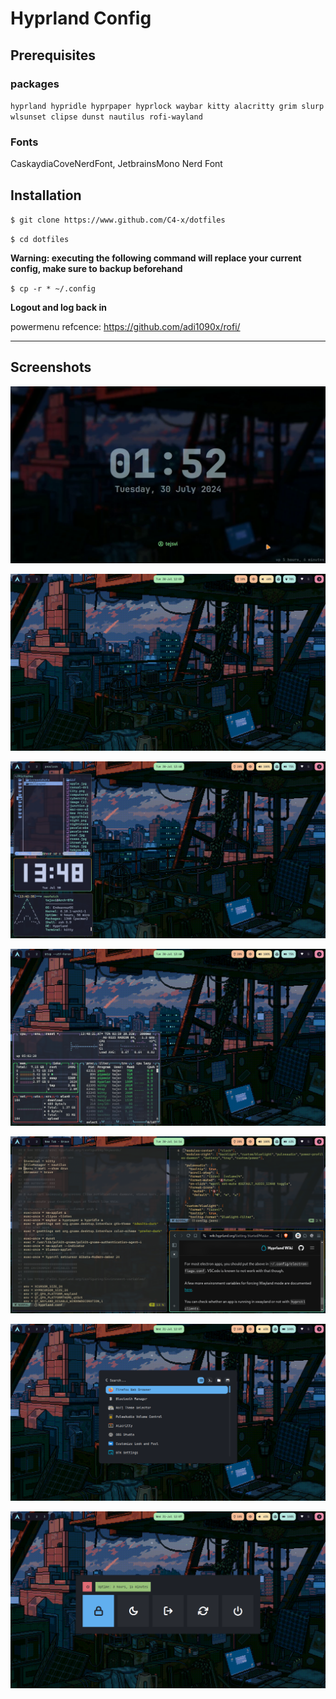# Hyprland Config
## Prerequisites
### packages
`hyprland hypridle hyprpaper hyprlock waybar kitty alacritty grim slurp wlsunset clipse dunst nautilus rofi-wayland`

### Fonts
CaskaydiaCoveNerdFont, JetbrainsMono Nerd Font 

## Installation
`$ git clone https://www.github.com/C4-x/dotfiles`

`$ cd dotfiles`

**Warning: executing the following command will replace your current config, make sure to backup beforehand**

`$ cp -r * ~/.config`

**Logout and log back in**

powermenu refcence: https://github.com/adi1090x/rofi/
***
## Screenshots
![30-07-2024-13:48:14.png](/Screenshots/vlcsnap-2024-07-30-13h52m48s405.png)

![30-07-2024-13:48:22.png](/Screenshots/30-07-2024-12:05:39.png)

![30-07-2024-14:14:28.png](/Screenshots/30-07-2024-13:48:14.png)

![vlcsnap-2024-07-30-13h52m48s405.png](/Screenshots/30-07-2024-13:48:22.png)

![30-07-2024-12:05:39.png](/Screenshots/30-07-2024-14:14:28.png)

![31-07-2024-120741.png](/Screenshots/31-07-2024-120735.png)

![31-07-2024-120735.png](/Screenshots/31-07-2024-120741.png)
